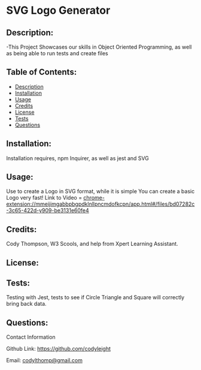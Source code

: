 
# SVG Logo Generator  <span style="float: right;"></span>
    
## Description:

-This Project Showcases our skills in Object Oriented Programming, as well as being able to run tests and create files

## Table of Contents:

- [Description](#description)
- [Installation](#installation)
- [Usage](#usage)
- [Credits](#credits)
- [License](#license)
- [Tests](#tests)
- [Questions](#questions)

## Installation:

Installation requires, npm Inquirer, as well as jest and SVG

## Usage:

Use to create a Logo in SVG format, while it is simple You can create a basic Logo very fast!
Link to Video = [chrome-extension://mmeijimgabbpbgpdklnllpncmdofkcpn/app.html#/files/bd07282c-3c65-422d-y909-be3131e60fe4](https://watch.screencastify.com/v/mnfrRdq0t9HkQZonstgg)

## Credits:

Cody Thompson, W3 Scools, and help from Xpert Learning Assistant.

## License:



## Tests:

Testing with Jest, tests to see if Circle Triangle and Square will correctly bring back data.

## Questions:

Contact Information

Github Link: https://github.com/codyleight

Email: [codylthomp@gmail.com](codylthomp@gmail.com)
 
 
 
 
